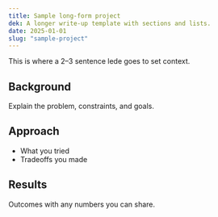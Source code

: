 ```yaml
---
title: Sample long-form project
dek: A longer write-up template with sections and lists.
date: 2025-01-01
slug: "sample-project"
---
```

<p>This is where a 2–3 sentence lede goes to set context.</p>
<h2>Background</h2>
<p>Explain the problem, constraints, and goals.</p>
<h2>Approach</h2>
<ul>
  <li>What you tried</li>
  <li>Tradeoffs you made</li>
</ul>
<h2>Results</h2>
<p>Outcomes with any numbers you can share.</p>
